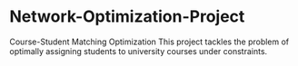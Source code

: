 # Network-Optimization-Project
Course-Student Matching Optimization  This project tackles the problem of optimally assigning students to university courses under constraints.
